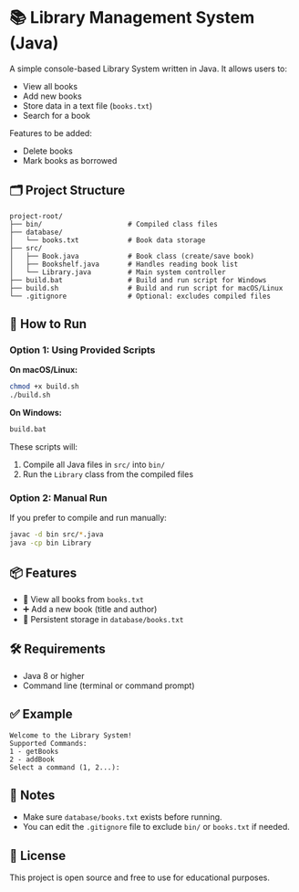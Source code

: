 # 📚 Library Management System (Java)

A simple console-based Library System written in Java. It allows users to:
- View all books
- Add new books
- Store data in a text file (`books.txt`)
- Search for a book

Features to be added:
- Delete books
- Mark books as borrowed

## 🗂️ Project Structure

```
project-root/
├── bin/                     # Compiled class files
├── database/
│   └── books.txt            # Book data storage
├── src/
│   ├── Book.java            # Book class (create/save book)
│   ├── Bookshelf.java       # Handles reading book list
│   └── Library.java         # Main system controller
├── build.bat                # Build and run script for Windows
├── build.sh                 # Build and run script for macOS/Linux
└── .gitignore               # Optional: excludes compiled files
```

## 🚀 How to Run

### Option 1: Using Provided Scripts

**On macOS/Linux:**
```bash
chmod +x build.sh
./build.sh
```

**On Windows:**
```cmd
build.bat
```

These scripts will:
1. Compile all Java files in `src/` into `bin/`
2. Run the `Library` class from the compiled files

### Option 2: Manual Run

If you prefer to compile and run manually:

```bash
javac -d bin src/*.java
java -cp bin Library
```

## 📦 Features

- 📖 View all books from `books.txt`
- ➕ Add a new book (title and author)
- 📝 Persistent storage in `database/books.txt`

## 🛠️ Requirements

- Java 8 or higher
- Command line (terminal or command prompt)

## ✅ Example

```
Welcome to the Library System!
Supported Commands:
1 - getBooks
2 - addBook
Select a command (1, 2...):
```

## 📁 Notes

- Make sure `database/books.txt` exists before running.
- You can edit the `.gitignore` file to exclude `bin/` or `books.txt` if needed.

## 📄 License

This project is open source and free to use for educational purposes.
